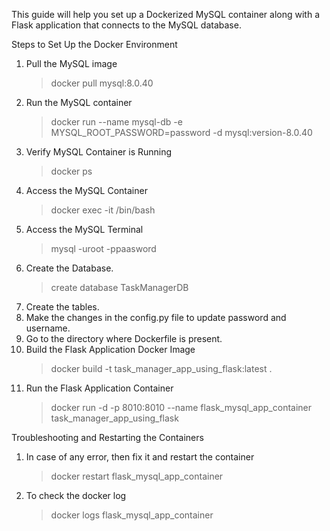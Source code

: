 This guide will help you set up a Dockerized MySQL container along with a Flask application that connects to the MySQL database.

Steps to Set Up the Docker Environment
1. Pull the MySQL image 
	> docker pull mysql:8.0.40
2. Run the MySQL container
	> docker run --name mysql-db -e MYSQL_ROOT_PASSWORD=password -d mysql:version-8.0.40
3. Verify MySQL Container is Running
	> docker ps
4. Access the MySQL Container
	>  docker exec -it <CONTAINER-ID> /bin/bash
5. Access the MySQL Terminal
	> mysql -uroot -ppaasword
6. Create the Database.
	> create database TaskManagerDB
7. Create the tables.
8. Make the changes in the config.py file to update password and username.
9. Go to the directory where Dockerfile is present.
10. Build the Flask Application Docker Image
	> docker build -t task_manager_app_using_flask:latest .
11. Run the Flask Application Container
	> docker run -d -p 8010:8010 --name flask_mysql_app_container task_manager_app_using_flask 

Troubleshooting and Restarting the Containers
1. In case of any error, then fix it and restart the container
	> docker restart flask_mysql_app_container
2. To check the docker log
	> docker logs flask_mysql_app_container
